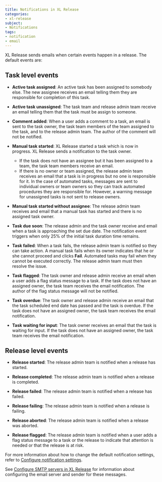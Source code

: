 ```yaml
---
title: Notifications in XL Release
categories:
- xl-release
subject:
- Notifications
tags:
- notification
- email
---
```


XL Release sends emails when certain events happen in a release. The default events are:

## Task level events

* **Active task assigned**: An active task has been assigned to somebody else. The new assignee receives an email telling them they are responsible for completion of this task.

* **Active task unassigned**: The task team and release admin team receive an email telling them that the task must be assign to someone.

* **Comment added**: When a user adds a comment to a task, an email is sent to the task owner, the task team members of the team assigned to the task, and to the release admin team. The author of the comment will not be notified.

* **Manual task started**: XL Release started a task which is now in progress. XL Release sends a notification to the task owner.
	* If the task does not have an assignee but it has been assigned to a team, the task team members receive an email.
	* If there is no owner or team assigned, the release admin team receives an email that a task is in progress but no one is responsible for it. In the case of automated tasks, messages are sent to individual owners or team owners so they can track automated procedures they are responsible for. However, a warning message for unassigned tasks is not sent to release owners.

* **Manual task started without assignee**: The release admin team receives and email that a manual task has started and there is no assigned task owner.

* **Task due soon**: The release admin and the task owner receive and email when a task is approaching the set due date. The notification event triggers when only 25% of the initial task duration time remains.

* **Task failed**: When a task fails, the release admin team is notified so they can take action. A manual task fails when its owner indicates that he or she cannot proceed and clicks **Fail**. Automated tasks may fail when they cannot be executed correctly. The release admin team must then resolve the issue.

* **Task flagged**: The task owner and release admin receive an email when a user adds a flag status message to a task. If the task does not have an assigned owner, the task team receives the email notification. The author of the flag status message will not be notified.

* **Task overdue**: The task owner and release admin receive an email that the task scheduled end date has passed and the task is overdue. If the task does not have an assigned owner, the task team receives the email notification.

* **Task waiting for input**: The task owner receives an email that the task is waiting for input. If the task does not have an assigned owner, the task team receives the email notification.

## Release level events

* **Release started**: The release admin team is notified when a release has started.

* **Release completed**: The release admin team is notified when a release is completed.

* **Release failed**: The release admin team is notified when a release has failed.

* **Release failing**: The release admin team is notified when a release is failing.

* **Release aborted**: The release admin team is notified when a release was aborted.

* **Release flagged**: The release admin team is notified when a user adds a flag status message to a task or the release to indicate that attention is needed or that the release is at risk.

For more information about how to change the default notification settings, refer to [Configure notification settings](/how-to/configure-notification-settings.html).

See [Configure SMTP servers in XL Release](/xl-release/how-to/configure-smtp-server.html) for information about configuring the email server and sender for these messages.
